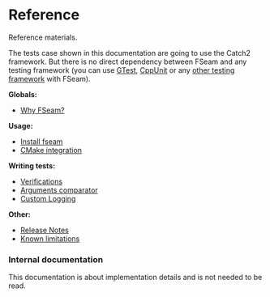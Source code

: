 <a id="top"></a>
# Reference
 
Reference materials.   

The tests case shown in this documentation are going to use the Catch2 framework. But there is no direct dependency between FSeam and any testing framework (you can use [GTest](https://github.com/google/googletest), [CppUnit](https://github.com/Ultimaker/CppUnit) or any [other testing framework](https://en.wikipedia.org/wiki/List_of_unit_testing_frameworks#C++) with FSeam).

**Globals:**
* [Why FSeam?](why-fseam.md#fseam-answer)

**Usage:**
* [Install fseam](usage.md#install)
* [CMake integration](usage.md#compile-with-fseam)

**Writing tests:**
* [Verifications](testing.md#verifications)
* [Arguments comparator](testing.md#Argument-comparators)
* [Custom Logging](logging.md#top)

**Other:**

* [Release Notes](release-notes.md#top)
* [Known limitations](limitations.md#top)

### Internal documentation

This documentation is about implementation details and is not needed to be read.

